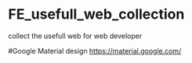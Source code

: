 # FE_usefull_web_collection
collect the usefull web for web developer

#Google Material design
https://material.google.com/
